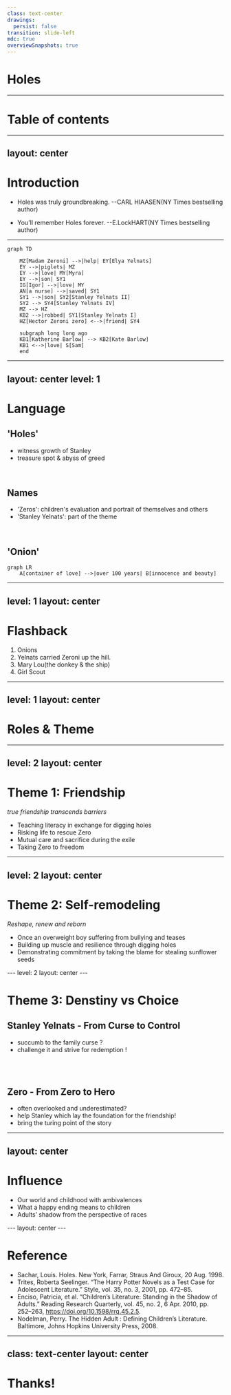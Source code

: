```yaml
---
class: text-center
drawings:
  persist: false
transition: slide-left
mdc: true
overviewSnapshots: true
---
```


# Holes


---

# Table of contents


<Toc v-click minDepth="1" maxDepth="2"></Toc>

---
layout: center
---

# Introduction

<div v-click>   

- Holes was truly <span v-mark.red="3">groundbreaking</span>. --CARL HIAASEN(NY 
Times bestselling author)

</div>

<div v-click>

- You'll remember Holes forever. --E.LockHART(NY Times bestselling author)

</div>

---

```mermaid
graph TD

    MZ[Madam Zeroni] -->|help| EY[Elya Yelnats]
    EY -->|piglets| MZ
    EY -->|love| MY[Myra]
    EY -->|son| SY1
    IG[Igor] -->|love| MY
    AN[a nurse] -->|saved| SY1
    SY1 -->|son| SY2[Stanley Yelnats II]
    SY2 --> SY4[Stanley Yelnats IV]
    MZ --> HZ
    KB2 -->|robbed| SY1[Stanley Yelnats I]
    HZ[Hector Zeroni zero] <-->|friend| SY4
    
    subgraph long long ago
    KB1[Katherine Barlow] --> KB2[Kate Barlow]
    KB1 <-->|love| S[Sam]
    end
```


---
layout: center
level: 1
---

# Language

<div v-click>

## 'Holes'


- witness growth of Stanley
- treasure spot & abyss of greed

</div>
<div v-click>
<br>

## Names

- 'Zeros': children's evaluation and portrait of themselves and others
- 'Stanley Yelnats': part of the theme

</div>
<div v-click>

<br>

## 'Onion'


```mermaid
graph LR
    A[container of love] -->|over 100 years| B[innocence and beauty]
```
</div>

---
level: 1
layout: center
---

# Flashback

<v-clicks>

1. Onions
2. Yelnats carried Zeroni up the hill.
3.  Mary Lou(the donkey & the ship)
4. Girl Scout

</v-clicks>


---
level: 1
layout: center
---

# Roles & Theme 



---
level: 2
layout: center
---

# Theme 1: Friendship

*true friendship transcends barriers*

<v-clicks>

- Teaching literacy in exchange for digging holes
- Risking life to rescue Zero
- Mutual care and sacrifice during the exile
- Taking Zero to freedom 

</v-clicks>

---
level: 2
layout: center
---

# Theme 2: Self-remodeling

*Reshape, renew and reborn*

<v-clicks>

- Once an overweight boy suffering from bullying and teases
- Building up muscle and resilience through digging holes
- Demonstrating commitment by taking the blame for stealing sunflower seeds

</v-clicks>
---
level: 2
layout: center
---

# Theme 3: Denstiny vs Choice


## Stanley Yelnats - From Curse to Control

<v-clicks>

- succumb to the family curse ?
- challenge it and strive for redemption !

</v-clicks>
<br>
<br>


## Zero - From Zero to Hero

<v-clicks>

- often overlooked and underestimated?
- help Stanley which lay the foundation for the friendship!
- bring the turing point of the story

</v-clicks>

---
layout: center
---

# Influence

<v-clicks>

- Our world and childhood with ambivalences 
- What a happy ending means to children
- Adults’ shadow from the perspective of races

</v-clicks>
---
layout: center
---

# Reference

- Sachar, Louis. Holes. New York, Farrar, Straus And Giroux, 20 Aug. 1998.
- Trites, Roberta Seelinger. “The Harry Potter Novels as a Test Case for Adolescent Literature.” Style, vol. 35, no. 3, 2001, pp. 472–85.
- Enciso, Patricia, et al. “Children’s Literature: Standing in the Shadow of Adults.” Reading Research Quarterly, vol. 45, no. 2, 6 Apr. 2010, pp. 252–263, https://doi.org/10.1598/rrq.45.2.5.
- Nodelman, Perry. The Hidden Adult : Defining Children’s Literature. Baltimore, Johns Hopkins University Press, 2008.

---
class: text-center
layout: center
---

# Thanks!